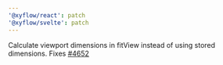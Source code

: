 ```yaml
---
'@xyflow/react': patch
'@xyflow/svelte': patch
---
```


Calculate viewport dimensions in fitView instead of using stored dimensions. Fixes [#4652](https://github.com/xyflow/xyflow/issues/4652)

